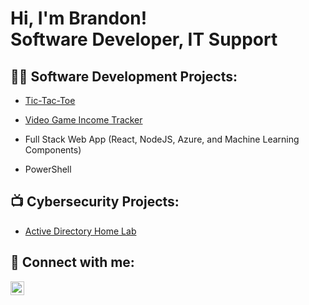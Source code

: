 <h1>Hi, I'm Brandon! <br/><a>Software Developer</a>, <a>IT Support</a>

<h2>👨‍💻 Software Development Projects:</h2>

- [Tic-Tac-Toe](https://github.com/raisemybars/tictactoe)

- [Video Game Income Tracker](https://github.com/raisemybars/BossingIncome)

- Full Stack Web App (React, NodeJS, Azure, and Machine Learning Components)
  
- PowerShell
  

<h2>📺 Cybersecurity Projects:</h2>

- [Active Directory Home Lab](https:/github.com/raisemybars/LABURL)

<h2> 🤳 Connect with me:</h2>

[<img align="left" alt="BrandonWilliams | LinkedIn" width="22px" src="https://cdn.jsdelivr.net/npm/simple-icons@v3/icons/linkedin.svg" />][linkedin]

[linkedin]: https://linkedin.com/in/brandon-williams14



<!---
raisemybars/raisemybars is a ✨ special ✨ repository because its `README.md` (this file) appears on your GitHub profile.
You can click the Preview link to take a look at your changes.
--->
